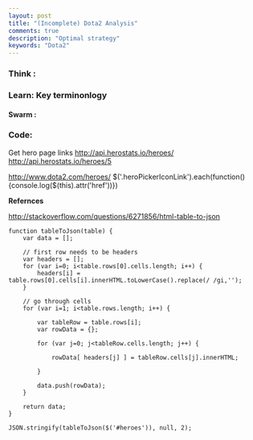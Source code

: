 ```yaml
---
layout: post
title: "(Incomplete) Dota2 Analysis"
comments: true
description: "Optimal strategy"
keywords: "Dota2"
---
```


### Think : 

### Learn: Key terminonlogy

#### Swarm : 

### Code: 

Get hero page links
http://api.herostats.io/heroes/
http://api.herostats.io/heroes/5

http://www.dota2.com/heroes/
$('.heroPickerIconLink').each(function(){console.log($(this).attr('href'))})

**Refernces**

http://stackoverflow.com/questions/6271856/html-table-to-json
```
function tableToJson(table) {
    var data = [];

    // first row needs to be headers
    var headers = [];
    for (var i=0; i<table.rows[0].cells.length; i++) {
        headers[i] = table.rows[0].cells[i].innerHTML.toLowerCase().replace(/ /gi,'');
    }

    // go through cells
    for (var i=1; i<table.rows.length; i++) {

        var tableRow = table.rows[i];
        var rowData = {};

        for (var j=0; j<tableRow.cells.length; j++) {

            rowData[ headers[j] ] = tableRow.cells[j].innerHTML;

        }

        data.push(rowData);
    }       

    return data;
}

JSON.stringify(tableToJson($('#heroes')), null, 2);
```